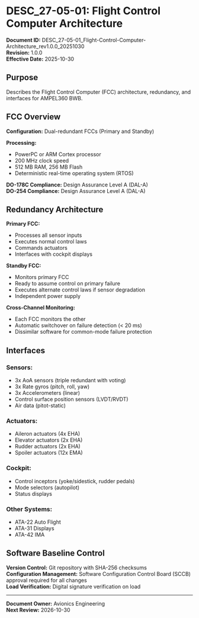 # DESC_27-05-01: Flight Control Computer Architecture

**Document ID:** DESC_27-05-01_Flight-Control-Computer-Architecture_rev1.0.0_20251030  
**Revision:** 1.0.0  
**Effective Date:** 2025-10-30

## Purpose

Describes the Flight Control Computer (FCC) architecture, redundancy, and interfaces for AMPEL360 BWB.

## FCC Overview

**Configuration:** Dual-redundant FCCs (Primary and Standby)

**Processing:**
- PowerPC or ARM Cortex processor
- 200 MHz clock speed
- 512 MB RAM, 256 MB Flash
- Deterministic real-time operating system (RTOS)

**DO-178C Compliance:** Design Assurance Level A (DAL-A)  
**DO-254 Compliance:** Design Assurance Level A (DAL-A)

## Redundancy Architecture

**Primary FCC:**
- Processes all sensor inputs
- Executes normal control laws
- Commands actuators
- Interfaces with cockpit displays

**Standby FCC:**
- Monitors primary FCC
- Ready to assume control on primary failure
- Executes alternate control laws if sensor degradation
- Independent power supply

**Cross-Channel Monitoring:**
- Each FCC monitors the other
- Automatic switchover on failure detection (< 20 ms)
- Dissimilar software for common-mode failure protection

## Interfaces

### Sensors:
- 3x AoA sensors (triple redundant with voting)
- 3x Rate gyros (pitch, roll, yaw)
- 3x Accelerometers (linear)
- Control surface position sensors (LVDT/RVDT)
- Air data (pitot-static)

### Actuators:
- Aileron actuators (4x EHA)
- Elevator actuators (2x EHA)
- Rudder actuators (2x EHA)
- Spoiler actuators (12x EMA)

### Cockpit:
- Control inceptors (yoke/sidestick, rudder pedals)
- Mode selectors (autopilot)
- Status displays

### Other Systems:
- ATA-22 Auto Flight
- ATA-31 Displays
- ATA-42 IMA

## Software Baseline Control

**Version Control:** Git repository with SHA-256 checksums  
**Configuration Management:** Software Configuration Control Board (SCCB) approval required for all changes  
**Load Verification:** Digital signature verification on load

---

**Document Owner:** Avionics Engineering  
**Next Review:** 2026-10-30
